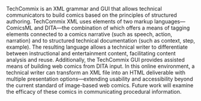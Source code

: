 TechCommix is an XML grammar and GUI that allows technical communicators to build comics based on the principles of structured authoring. TechCommix XML uses elements of two markup languages—ComicsML and DITA—the combination of which offers a means of tagging elements connected to a comics narrative (such as speech, action, narration) and to structured technical documentation (such as context, step, example). The resulting language allows a technical writer to differentiate between instructional and entertainment content, facilitating content analysis and reuse. Additionally, the TechCommix GUI provides assisted means of building web comics from DITA input. In this online environment, a technical writer can transform an XML file into an HTML deliverable with multiple presentation options—extending usability and accessibility beyond the current standard of image-based web comics. Future work will examine the efficacy of these comics in communicating procedural information.